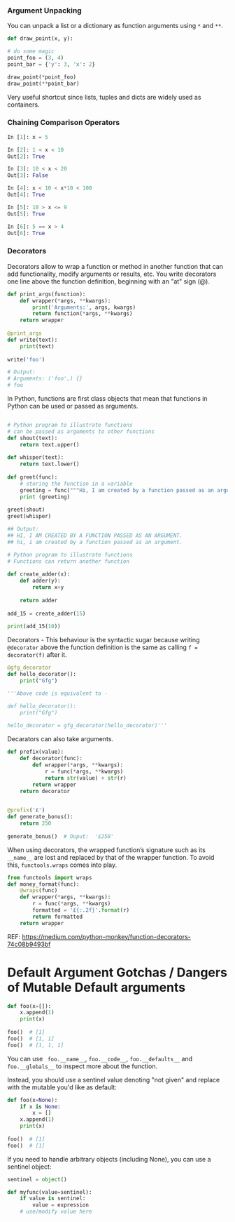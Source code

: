 ### Argument Unpacking

You can unpack a list or a dictionary as function arguments using `*` and `**`.

```python
def draw_point(x, y):

# do some magic
point_foo = (3, 4)
point_bar = {'y': 3, 'x': 2}

draw_point(*point_foo)
draw_point(**point_bar)
```

Very useful shortcut since lists, tuples and dicts are widely used as containers.

### Chaining Comparison Operators

```python
In [1]: x = 5

In [2]: 1 < x < 10
Out[2]: True

In [3]: 10 < x < 20
Out[3]: False

In [4]: x < 10 < x*10 < 100
Out[4]: True

In [5]: 10 > x <= 9
Out[5]: True

In [6]: 5 == x > 4
Out[6]: True
```

### Decorators

Decorators allow to wrap a function or method in another function that can add functionality, modify arguments or results, etc. You write decorators one line above the function definition, beginning with an "at" sign (@).

```python
def print_args(function):
    def wrapper(*args, **kwargs):
        print('Arguments:', args, kwargs)
        return function(*args, **kwargs)
    return wrapper
    
@print_args
def write(text):
    print(text)
    
write('foo')

# Output:
# Arguments: ('foo',) {}
# foo
 ````

In Python, functions are first class objects that mean that functions in Python can be used or passed as arguments.

```python

# Python program to illustrate functions
# can be passed as arguments to other functions
def shout(text):
    return text.upper()
 
def whisper(text):
    return text.lower()
 
def greet(func):
    # storing the function in a variable
    greeting = func("""Hi, I am created by a function passed as an argument.""")
    print (greeting)
 
greet(shout)
greet(whisper)

## Output:
## HI, I AM CREATED BY A FUNCTION PASSED AS AN ARGUMENT.
## hi, i am created by a function passed as an argument.
```

```python
# Python program to illustrate functions
# Functions can return another function
 
def create_adder(x):
    def adder(y):
        return x+y
 
    return adder
 
add_15 = create_adder(15)
 
print(add_15(10))
```

Decorators - This behaviour is the syntactic sugar because writing `@decorator` above the function definition is the same as calling `f = decorator(f)` after it.

```python
@gfg_decorator
def hello_decorator():
    print("Gfg")

'''Above code is equivalent to -

def hello_decorator():
    print("Gfg")
    
hello_decorator = gfg_decorator(hello_decorator)'''
```

Decarators can also take arguments.

```python
def prefix(value):
    def decorator(func):
        def wrapper(*args, **kwargs):
            r = func(*args, **kwargs)
            return str(value) + str(r)
        return wrapper
    return decorator
    

@prefix('£')
def generate_bonus():
    return 250
    
generate_bonus()  # Ouput:  '£250'
```

When using decorators, the wrapped function’s signature such as its `__name__` are lost and replaced by that of the wrapper function. To avoid this, `functools.wraps` comes into play.

```python
from functools import wraps
def money_format(func):
    @wraps(func)
    def wrapper(*args, **kwargs):
        r = func(*args, **kwargs)
        formatted = '£{:.2f}'.format(r)
        return formatted
    return wrapper
```

REF: https://medium.com/python-monkey/function-decorators-74c08b9493bf


# Default Argument Gotchas / Dangers of Mutable Default arguments

```python
def foo(x=[]):
    x.append(1)
    print(x)
    
foo()  # [1]
foo()  # [1, 1]
foo()  # [1, 1, 1]
```

You can use ` foo.__name__`, `foo.__code__`, `foo.__defaults__` and `foo.__globals__` to inspect more about the function.

Instead, you should use a sentinel value denoting "not given" and replace with the mutable you'd like as default:

```python
def foo(x=None):
    if x is None:
        x = []
    x.append(1)
    print(x)
    
foo()  # [1]
foo()  # [1]
```

If you need to handle arbitrary objects (including None), you can use a sentinel object:

```python
sentinel = object()

def myfunc(value=sentinel):
    if value is sentinel:
        value = expression
    # use/modify value here
```
